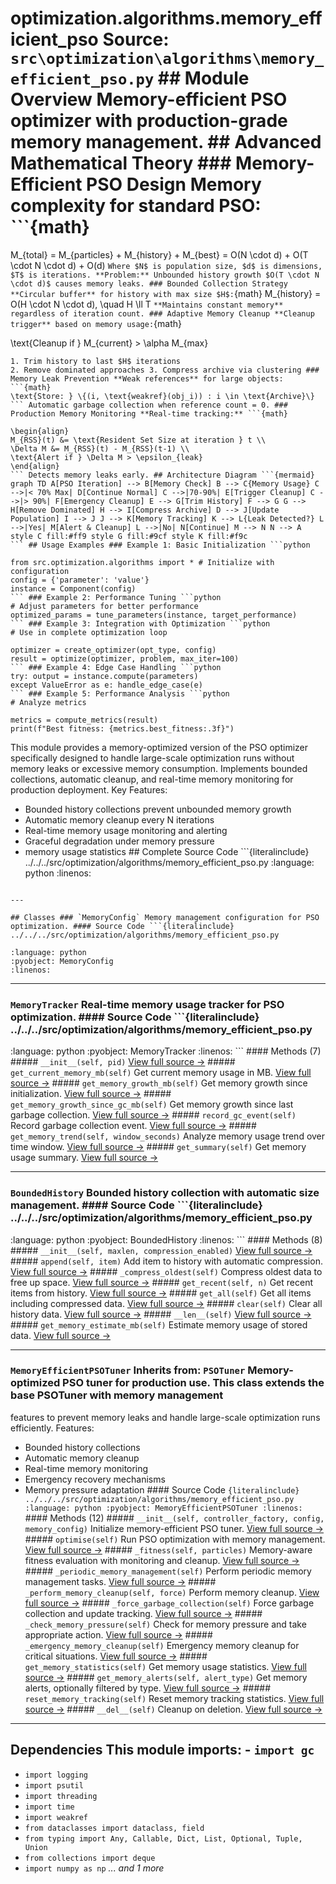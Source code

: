 # optimization.algorithms.memory_efficient_pso **Source:** `src\optimization\algorithms\memory_efficient_pso.py` ## Module Overview Memory-efficient PSO optimizer with production-grade memory management. ## Advanced Mathematical Theory ### Memory-Efficient PSO Design **Memory complexity** for standard PSO: ```{math}

M_{total} = M_{particles} + M_{history} + M_{best} = O(N \cdot d) + O(T \cdot N \cdot d) + O(d)
``` Where $N$ is population size, $d$ is dimensions, $T$ is iterations. **Problem:** Unbounded history growth $O(T \cdot N \cdot d)$ causes memory leaks. ### Bounded Collection Strategy **Circular buffer** for history with max size $H$: ```{math}
M_{history} = O(H \cdot N \cdot d), \quad H \ll T
``` **Maintains constant memory** regardless of iteration count. ### Adaptive Memory Cleanup **Cleanup trigger** based on memory usage: ```{math}

\text{Cleanup if } M_{current} > \alpha M_{max}
``` Where $\alpha \in (0.7, 0.9)$ is safety threshold. **Cleanup operations:**
1. Trim history to last $H$ iterations
2. Remove dominated approaches 3. Compress archive via clustering ### Memory Leak Prevention **Weak references** for large objects: ```{math}
\text{Store: } \{(i, \text{weakref}(obj_i)) : i \in \text{Archive}\}
``` Automatic garbage collection when reference count = 0. ### Production Memory Monitoring **Real-time tracking:** ```{math}

\begin{align}
M_{RSS}(t) &= \text{Resident Set Size at iteration } t \\
\Delta M &= M_{RSS}(t) - M_{RSS}(t-1) \\
\text{Alert if } \Delta M > \epsilon_{leak}
\end{align}
``` Detects memory leaks early. ## Architecture Diagram ```{mermaid}
graph TD A[PSO Iteration] --> B[Memory Check] B --> C{Memory Usage} C -->|< 70% Max| D[Continue Normal] C -->|70-90%| E[Trigger Cleanup] C -->|> 90%| F[Emergency Cleanup] E --> G[Trim History] F --> G G --> H[Remove Dominated] H --> I[Compress Archive] D --> J[Update Population] I --> J J --> K[Memory Tracking] K --> L{Leak Detected?} L -->|Yes| M[Alert & Cleanup] L -->|No| N[Continue] M --> N N --> A style C fill:#ff9 style G fill:#9cf style K fill:#f9c
``` ## Usage Examples ### Example 1: Basic Initialization ```python

from src.optimization.algorithms import * # Initialize with configuration
config = {'parameter': 'value'}
instance = Component(config)
``` ### Example 2: Performance Tuning ```python
# Adjust parameters for better performance
optimized_params = tune_parameters(instance, target_performance)
``` ### Example 3: Integration with Optimization ```python
# Use in complete optimization loop

optimizer = create_optimizer(opt_type, config)
result = optimize(optimizer, problem, max_iter=100)
``` ### Example 4: Edge Case Handling ```python
try: output = instance.compute(parameters)
except ValueError as e: handle_edge_case(e)
``` ### Example 5: Performance Analysis ```python
# Analyze metrics

metrics = compute_metrics(result)
print(f"Best fitness: {metrics.best_fitness:.3f}")
```
This module provides a memory-optimized version of the PSO optimizer specifically
designed to handle large-scale optimization runs without memory leaks or excessive
memory consumption. Implements bounded collections, automatic cleanup, and
real-time memory monitoring for production deployment. Key Features:
- Bounded history collections prevent unbounded memory growth
- Automatic memory cleanup every N iterations
- Real-time memory usage monitoring and alerting
- Graceful degradation under memory pressure
- memory usage statistics ## Complete Source Code ```{literalinclude} ../../../src/optimization/algorithms/memory_efficient_pso.py
:language: python
:linenos:
```

---

## Classes ### `MemoryConfig` Memory management configuration for PSO optimization. #### Source Code ```{literalinclude} ../../../src/optimization/algorithms/memory_efficient_pso.py

:language: python
:pyobject: MemoryConfig
:linenos:
```

---

### `MemoryTracker` Real-time memory usage tracker for PSO optimization. #### Source Code ```{literalinclude} ../../../src/optimization/algorithms/memory_efficient_pso.py
:language: python
:pyobject: MemoryTracker
:linenos:
``` #### Methods (7) ##### `__init__(self, pid)` [View full source →](#method-memorytracker-__init__) ##### `get_current_memory_mb(self)` Get current memory usage in MB. [View full source →](#method-memorytracker-get_current_memory_mb) ##### `get_memory_growth_mb(self)` Get memory growth since initialization. [View full source →](#method-memorytracker-get_memory_growth_mb) ##### `get_memory_growth_since_gc_mb(self)` Get memory growth since last garbage collection. [View full source →](#method-memorytracker-get_memory_growth_since_gc_mb) ##### `record_gc_event(self)` Record garbage collection event. [View full source →](#method-memorytracker-record_gc_event) ##### `get_memory_trend(self, window_seconds)` Analyze memory usage trend over time window. [View full source →](#method-memorytracker-get_memory_trend) ##### `get_summary(self)` Get memory usage summary. [View full source →](#method-memorytracker-get_summary)

---

### `BoundedHistory` Bounded history collection with automatic size management. #### Source Code ```{literalinclude} ../../../src/optimization/algorithms/memory_efficient_pso.py

:language: python
:pyobject: BoundedHistory
:linenos:
``` #### Methods (8) ##### `__init__(self, maxlen, compression_enabled)` [View full source →](#method-boundedhistory-__init__) ##### `append(self, item)` Add item to history with automatic compression. [View full source →](#method-boundedhistory-append) ##### `_compress_oldest(self)` Compress oldest data to free up space. [View full source →](#method-boundedhistory-_compress_oldest) ##### `get_recent(self, n)` Get recent items from history. [View full source →](#method-boundedhistory-get_recent) ##### `get_all(self)` Get all items including compressed data. [View full source →](#method-boundedhistory-get_all) ##### `clear(self)` Clear all history data. [View full source →](#method-boundedhistory-clear) ##### `__len__(self)` [View full source →](#method-boundedhistory-__len__) ##### `get_memory_estimate_mb(self)` Estimate memory usage of stored data. [View full source →](#method-boundedhistory-get_memory_estimate_mb)

---

### `MemoryEfficientPSOTuner` **Inherits from:** `PSOTuner` Memory-optimized PSO tuner for production use. This class extends the base PSOTuner with memory management
features to prevent memory leaks and handle large-scale optimization
runs efficiently. Features:
- Bounded history collections
- Automatic memory cleanup
- Real-time memory monitoring
- Emergency recovery mechanisms
- Memory pressure adaptation #### Source Code ```{literalinclude} ../../../src/optimization/algorithms/memory_efficient_pso.py
:language: python
:pyobject: MemoryEfficientPSOTuner
:linenos:
``` #### Methods (12) ##### `__init__(self, controller_factory, config, memory_config)` Initialize memory-efficient PSO tuner. [View full source →](#method-memoryefficientpsotuner-__init__) ##### `optimise(self)` Run PSO optimization with memory management. [View full source →](#method-memoryefficientpsotuner-optimise) ##### `_fitness(self, particles)` Memory-aware fitness evaluation with monitoring and cleanup. [View full source →](#method-memoryefficientpsotuner-_fitness) ##### `_periodic_memory_management(self)` Perform periodic memory management tasks. [View full source →](#method-memoryefficientpsotuner-_periodic_memory_management) ##### `_perform_memory_cleanup(self, force)` Perform memory cleanup. [View full source →](#method-memoryefficientpsotuner-_perform_memory_cleanup) ##### `_force_garbage_collection(self)` Force garbage collection and update tracking. [View full source →](#method-memoryefficientpsotuner-_force_garbage_collection) ##### `_check_memory_pressure(self)` Check for memory pressure and take appropriate action. [View full source →](#method-memoryefficientpsotuner-_check_memory_pressure) ##### `_emergency_memory_cleanup(self)` Emergency memory cleanup for critical situations. [View full source →](#method-memoryefficientpsotuner-_emergency_memory_cleanup) ##### `get_memory_statistics(self)` Get memory usage statistics. [View full source →](#method-memoryefficientpsotuner-get_memory_statistics) ##### `get_memory_alerts(self, alert_type)` Get memory alerts, optionally filtered by type. [View full source →](#method-memoryefficientpsotuner-get_memory_alerts) ##### `reset_memory_tracking(self)` Reset memory tracking statistics. [View full source →](#method-memoryefficientpsotuner-reset_memory_tracking) ##### `__del__(self)` Cleanup on deletion. [View full source →](#method-memoryefficientpsotuner-__del__)

---

## Dependencies This module imports: - `import gc`

- `import logging`
- `import psutil`
- `import threading`
- `import time`
- `import weakref`
- `from dataclasses import dataclass, field`
- `from typing import Any, Callable, Dict, List, Optional, Tuple, Union`
- `from collections import deque`
- `import numpy as np` *... and 1 more*
